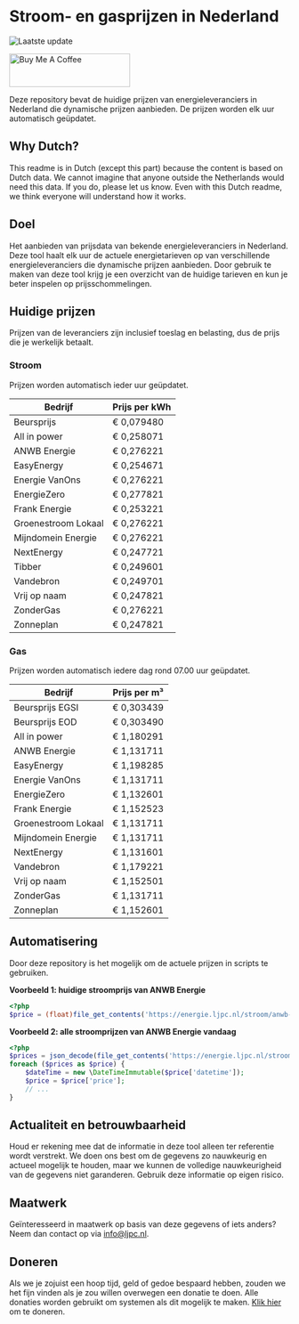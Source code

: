 # Stroom- en gasprijzen in Nederland

![Laatste update](https://img.shields.io/badge/laatste%20update-2024--07--16%2007%3A00%20CET-brightgreen)

<a href="https://www.buymeacoffee.com/Lars-" target="_blank"><img src="https://cdn.buymeacoffee.com/buttons/v2/default-orange.png" alt="Buy Me A Coffee" height="60" style="height: 60px !important;width: 217px !important;" ></a>

Deze repository bevat de huidige prijzen van energieleveranciers in Nederland die dynamische prijzen aanbieden. De prijzen worden elk uur automatisch geüpdatet.

## Why Dutch?

This readme is in Dutch (except this part) because the content is based on Dutch data. We cannot imagine that anyone outside the Netherlands would need this data. If you do, please let us know. Even with this Dutch readme, we think
everyone will understand how it works.

## Doel

Het aanbieden van prijsdata van bekende energieleveranciers in Nederland. Deze tool haalt elk uur de actuele energietarieven op van verschillende energieleveranciers die dynamische prijzen aanbieden. Door gebruik te maken van deze tool
krijg je een overzicht van de huidige tarieven en kun je beter inspelen op prijsschommelingen.

## Huidige prijzen

Prijzen van de leveranciers zijn inclusief toeslag en belasting, dus de prijs die je werkelijk betaalt.

### Stroom

Prijzen worden automatisch ieder uur geüpdatet.

 Bedrijf | Prijs per kWh 
---------|---------------
Beursprijs | € 0,079480
All in power | € 0,258071
ANWB Energie | € 0,276221
EasyEnergy | € 0,254671
Energie VanOns | € 0,276221
EnergieZero | € 0,277821
Frank Energie | € 0,253221
Groenestroom Lokaal | € 0,276221
Mijndomein Energie | € 0,276221
NextEnergy | € 0,247721
Tibber | € 0,249601
Vandebron | € 0,249701
Vrij op naam | € 0,247821
ZonderGas | € 0,276221
Zonneplan | € 0,247821


### Gas

Prijzen worden automatisch iedere dag rond 07.00 uur geüpdatet.

 Bedrijf | Prijs per m³ 
---------|--------------
Beursprijs EGSI | € 0,303439
Beursprijs EOD | € 0,303490
All in power | € 1,180291
ANWB Energie | € 1,131711
EasyEnergy | € 1,198285
Energie VanOns | € 1,131711
EnergieZero | € 1,132601
Frank Energie | € 1,152523
Groenestroom Lokaal | € 1,131711
Mijndomein Energie | € 1,131711
NextEnergy | € 1,131601
Vandebron | € 1,179221
Vrij op naam | € 1,152501
ZonderGas | € 1,131711
Zonneplan | € 1,152601


## Automatisering

Door deze repository is het mogelijk om de actuele prijzen in scripts te gebruiken.

**Voorbeeld 1: huidige stroomprijs van ANWB Energie**

```php
<?php
$price = (float)file_get_contents('https://energie.ljpc.nl/stroom/anwb-energie-nu.txt');

```

**Voorbeeld 2: alle stroomprijzen van ANWB Energie vandaag**

```php
<?php
$prices = json_decode(file_get_contents('https://energie.ljpc.nl/stroom/all-in-power-vandaag.json'),true);
foreach ($prices as $price) {
    $dateTime = new \DateTimeImmutable($price['datetime']);
    $price = $price['price'];
    // ...
}
```

## Actualiteit en betrouwbaarheid

Houd er rekening mee dat de informatie in deze tool alleen ter referentie wordt verstrekt. We doen ons best om de gegevens zo nauwkeurig en actueel mogelijk te houden, maar we kunnen de volledige nauwkeurigheid van de gegevens niet
garanderen. Gebruik deze informatie op eigen risico.

## Maatwerk

Geïnteresseerd in maatwerk op basis van deze gegevens of iets anders? Neem dan contact op
via [info@ljpc.nl](mailto:info@ljpc.nl?subject=Energie%20prijzen).

## Doneren

Als we je zojuist een hoop tijd, geld of gedoe bespaard hebben, zouden we het fijn vinden als je zou willen overwegen een
donatie te doen. Alle donaties worden gebruikt om systemen als dit mogelijk te
maken. [Klik hier](https://www.buymeacoffee.com/Lars-) om te doneren.
